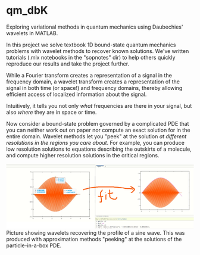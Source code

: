 # qm_dbK
Exploring variational methods in quantum mechanics using Daubechies' wavelets in MATLAB. 


In this project we solve textbook 1D bound-state quantum mechanics problems with wavelet methods to recover known solutions. We've written tutorials (.mlx notebooks in the "sopnotes" dir) to help others quickly reproduce our results and take the project further.

While a Fourier transform creates a representation of a signal in the frequency domain, a wavelet transform creates a representation of the signal in both time (or space!) and frequency domains, thereby allowing efficient access of localized information about the signal.

Intuitively, it tells you not only *what* frequencies are there in your signal, but also *where* they are in space or time.

Now consider a bound-state problem governed by a complicated PDE that you can neither work out on paper nor compute an exact solution for in the entire domain. 
Wavelet methods let you "peek" at the solution *at different resolutions in the regions you care about*. For example, you can produce low resolution solutions to equations describing the outskirts of a molecule, and compute higher resolution solutions in the critical regions.  

![example](https://github.com/iWrote/qm_dbK/blob/master/misc/fit_strange.png)
Picture showing wavelets recovering the profile of a sine wave. This was produced with approximation methods "peeking" at the solutions of the particle-in-a-box PDE.



